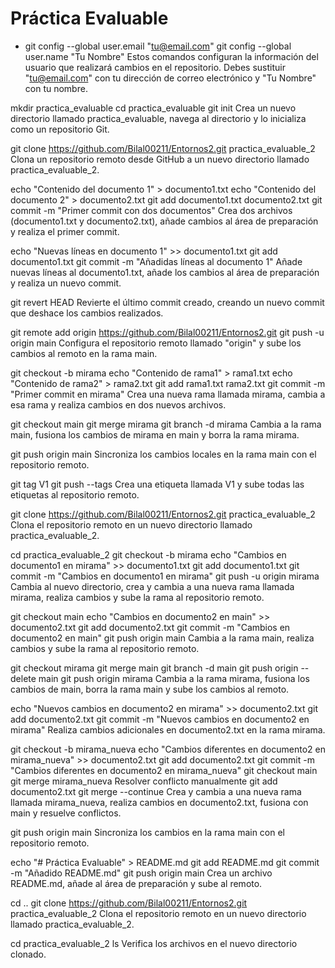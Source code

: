 # Práctica Evaluable
- git config --global user.email "tu@email.com"
git config --global user.name "Tu Nombre"
Estos comandos configuran la información del usuario que realizará cambios en el repositorio. Debes sustituir "tu@email.com" con tu dirección de correo electrónico y "Tu Nombre" con tu nombre.

mkdir practica_evaluable
cd practica_evaluable
git init
Crea un nuevo directorio llamado practica_evaluable, navega al directorio y lo inicializa como un repositorio Git.

git clone https://github.com/Bilal00211/Entornos2.git practica_evaluable_2
Clona un repositorio remoto desde GitHub a un nuevo directorio llamado practica_evaluable_2.

echo "Contenido del documento 1" > documento1.txt
echo "Contenido del documento 2" > documento2.txt
git add documento1.txt documento2.txt
git commit -m "Primer commit con dos documentos"
Crea dos archivos (documento1.txt y documento2.txt), añade cambios al área de preparación y realiza el primer commit.

echo "Nuevas líneas en documento 1" >> documento1.txt
git add documento1.txt
git commit -m "Añadidas líneas al documento 1"
Añade nuevas líneas al documento1.txt, añade los cambios al área de preparación y realiza un nuevo commit.

git revert HEAD
Revierte el último commit creado, creando un nuevo commit que deshace los cambios realizados.

git remote add origin https://github.com/Bilal00211/Entornos2.git
git push -u origin main
Configura el repositorio remoto llamado "origin" y sube los cambios al remoto en la rama main.

git checkout -b mirama
echo "Contenido de rama1" > rama1.txt
echo "Contenido de rama2" > rama2.txt
git add rama1.txt rama2.txt
git commit -m "Primer commit en mirama"
Crea una nueva rama llamada mirama, cambia a esa rama y realiza cambios en dos nuevos archivos.

git checkout main
git merge mirama
git branch -d mirama
Cambia a la rama main, fusiona los cambios de mirama en main y borra la rama mirama.

git push origin main
Sincroniza los cambios locales en la rama main con el repositorio remoto.

git tag V1
git push --tags
Crea una etiqueta llamada V1 y sube todas las etiquetas al repositorio remoto.

git clone https://github.com/Bilal00211/Entornos2.git practica_evaluable_2
Clona el repositorio remoto en un nuevo directorio llamado practica_evaluable_2.

cd practica_evaluable_2
git checkout -b mirama
echo "Cambios en documento1 en mirama" >> documento1.txt
git add documento1.txt
git commit -m "Cambios en documento1 en mirama"
git push -u origin mirama
Cambia al nuevo directorio, crea y cambia a una nueva rama llamada mirama, realiza cambios y sube la rama al repositorio remoto.

git checkout main
echo "Cambios en documento2 en main" >> documento2.txt
git add documento2.txt
git commit -m "Cambios en documento2 en main"
git push origin main
Cambia a la rama main, realiza cambios y sube la rama al repositorio remoto.

git checkout mirama
git merge main
git branch -d main
git push origin --delete main
git push origin mirama
Cambia a la rama mirama, fusiona los cambios de main, borra la rama main y sube los cambios al remoto.

echo "Nuevos cambios en documento2 en mirama" >> documento2.txt
git add documento2.txt
git commit -m "Nuevos cambios en documento2 en mirama"
Realiza cambios adicionales en documento2.txt en la rama mirama.

git checkout -b mirama_nueva
echo "Cambios diferentes en documento2 en mirama_nueva" >> documento2.txt
git add documento2.txt
git commit -m "Cambios diferentes en documento2 en mirama_nueva"
git checkout main
git merge mirama_nueva
 Resolver conflicto manualmente
git add documento2.txt
git merge --continue
Crea y cambia a una nueva rama llamada mirama_nueva, realiza cambios en documento2.txt, fusiona con main y resuelve conflictos.

git push origin main
Sincroniza los cambios en la rama main con el repositorio remoto.

echo "# Práctica Evaluable" > README.md
git add README.md
git commit -m "Añadido README.md"
git push origin main
Crea un archivo README.md, añade al área de preparación y sube al remoto.

cd ..
git clone https://github.com/Bilal00211/Entornos2.git practica_evaluable_2
Clona el repositorio remoto en un nuevo directorio llamado practica_evaluable_2.

cd practica_evaluable_2
ls
Verifica los archivos en el nuevo directorio clonado.
